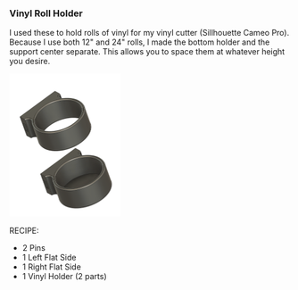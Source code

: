 ### Vinyl Roll Holder

I used these to hold rolls of vinyl for my vinyl cutter (Sillhouette Cameo Pro).  Because I use both 12" and 24" rolls, I made the bottom holder and the support center separate.  This allows you to space them at whatever height you desire.

<img src="VinylHolder.png" alt="drawing" width="200"/>

RECIPE: 
<ul>
    <li>2 Pins</li>
    <li>1 Left Flat Side</li>
    <li>1 Right Flat Side</li>
    <li>1 Vinyl Holder (2 parts)</li>
</ul>

